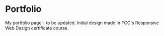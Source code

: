 # Portfolio
 My portfolio page - to be updated. Initial design made in FCC's Responsive Web Design certificate course.
